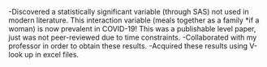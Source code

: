 -Discovered a statistically significant variable (through SAS) not used in modern literature. This interaction variable (meals together as a family *if a woman) is now prevalent in COVID-19! This was a publishable level paper, just was not peer-reviewed due to time constraints.
-Collaborated with my professor in order to obtain these results. -Acquired these results using V-look up in excel files.
